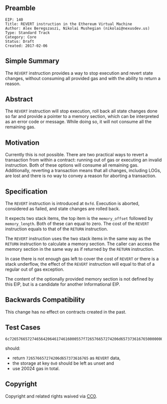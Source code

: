 ## Preamble

    EIP: 140
    Title: REVERT instruction in the Ethereum Virtual Machine
    Author: Alex Beregszaszi, Nikolai Mushegian (nikolai@nexusdev.us)
    Type: Standard Track
    Category: Core
    Status: Draft
    Created: 2017-02-06

## Simple Summary

The `REVERT` instruction provides a way to stop execution and revert state changes, without consuming all provided gas and with the ability to return a reason.

## Abstract

The `REVERT` instruction will stop execution, roll back all state changes done so far and provide a pointer to a memory section, which can be interpreted as an error code or message. While doing so, it will not consume all the remaining gas.

## Motivation

Currently this is not possible. There are two practical ways to revert a transaction from within a contract: running out of gas or executing an invalid instruction. Both of these options will consume all remaining gas. Additionally, reverting a transaction means that all changes, including LOGs, are lost and there is no way to convey a reason for aborting a transaction.

## Specification

The `REVERT` instruction is introduced at `0xfd`. Execution is aborted, considered as failed, and state changes are rolled back.

It expects two stack items, the top item is the `memory_offset` followed by `memory_length`. Both of these can equal to zero. The cost of the `REVERT` instruction equals to that of the `RETURN` instruction.

The `REVERT` instruction uses the two stack items in the same way as the `RETURN` instruction to calculate a memory section.  The caller can access the memory section in the same way as if returned by the `RETURN` instruction.

In case there is not enough gas left to cover the cost of `REVERT` or there is a stack underflow, the effect of the `REVERT` instruction will equal to that of a regular out of gas exception.

The content of the optionally provided memory section is not defined by this EIP, but is a candidate for another Informational EIP.

## Backwards Compatibility

This change has no effect on contracts created in the past.

## Test Cases

```
6c726576657274656420646174616000557f726576657274206d657373616765000000000000000000000000000000000000600052600e6000fd
```

should:
- return `726576657274206d657373616765` as `REVERT` data,
- the storage at key `0x0` should be left as unset and
- use 20024 gas in total.

## Copyright

Copyright and related rights waived via [CC0](https://creativecommons.org/publicdomain/zero/1.0/).
